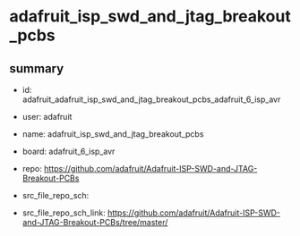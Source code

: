 # adafruit_isp_swd_and_jtag_breakout_pcbs
 
## summary 
* id: adafruit_adafruit_isp_swd_and_jtag_breakout_pcbs_adafruit_6_isp_avr
* user: adafruit
* name: adafruit_isp_swd_and_jtag_breakout_pcbs
* board: adafruit_6_isp_avr
* repo: https://github.com/adafruit/Adafruit-ISP-SWD-and-JTAG-Breakout-PCBs



* src_file_repo_sch: 
* src_file_repo_sch_link: https://github.com/adafruit/Adafruit-ISP-SWD-and-JTAG-Breakout-PCBs/tree/master/






